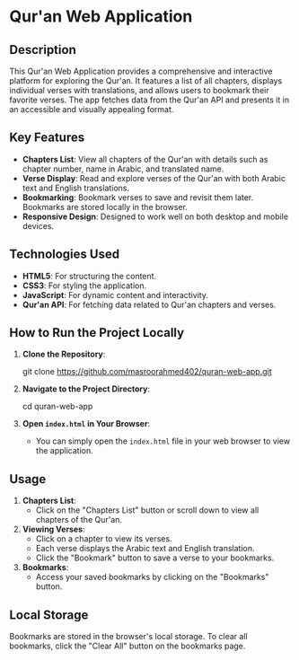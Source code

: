 # Qur'an Web Application

## Description

This Qur'an Web Application provides a comprehensive and interactive platform for exploring the Qur'an. It features a list of all chapters, displays individual verses with translations, and allows users to bookmark their favorite verses. The app fetches data from the Qur'an API and presents it in an accessible and visually appealing format.

## Key Features

- **Chapters List**: View all chapters of the Qur'an with details such as chapter number, name in Arabic, and translated name.
- **Verse Display**: Read and explore verses of the Qur'an with both Arabic text and English translations.
- **Bookmarking**: Bookmark verses to save and revisit them later. Bookmarks are stored locally in the browser.
- **Responsive Design**: Designed to work well on both desktop and mobile devices.

## Technologies Used

- **HTML5**: For structuring the content.
- **CSS3**: For styling the application.
- **JavaScript**: For dynamic content and interactivity.
- **Qur'an API**: For fetching data related to Qur'an chapters and verses.

## How to Run the Project Locally

1. **Clone the Repository**:
    
    git clone https://github.com/masroorahmed402/quran-web-app.git
    
2. **Navigate to the Project Directory**:
    
    cd quran-web-app
    
3. **Open `index.html` in Your Browser**:
    - You can simply open the `index.html` file in your web browser to view the application.

## Usage

1. **Chapters List**:
    - Click on the "Chapters List" button or scroll down to view all chapters of the Qur'an.
2. **Viewing Verses**:
    - Click on a chapter to view its verses.
    - Each verse displays the Arabic text and English translation.
    - Click the "Bookmark" button to save a verse to your bookmarks.
3. **Bookmarks**:
    - Access your saved bookmarks by clicking on the "Bookmarks" button.

## Local Storage

Bookmarks are stored in the browser's local storage. To clear all bookmarks, click the "Clear All" button on the bookmarks page.
